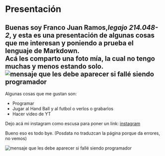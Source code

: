 # Presentación

Buenas soy Franco Juan Ramos,***legajo 214.048-2***, y esta es una presentación de algunas cosas que me interesan y poniendo a prueba el lenguaje de Markdown.  
Acá les comparto una foto mía, la cual no tengo muchas y menos estando solo.
![mensaje que les debe aparecer si fallé siendo programador](https://github.com/pdepjm/2024-tp0-presentacion-francojuanramos/assets/164411510/1b6dcfc4-446b-441f-ab53-0ba2996d81dc "¿Esto lo lees por curioso o porque te dormiste con el curso arriba de la foto?")
---
Algunas cosas que me gustan son:
- Programar
- Jugar al Hand Ball y al futbol o verlos o grabarlos
- Hacer video de YT

Dejo acá mi instagram como escusa para poner un link:
[instagram](https://www.instagram.com/franco_ramos1/)

Bueno eso es todo bye.
(Posdata no traduzcan la página porque da errores, no vemos)

![mensaje que les debe aparecer si fallé siendo programador](https://www.educaciontrespuntocero.com/wp-content/uploads/2019/06/homer.gif "¿Descubriste el de la foto de antes?")
